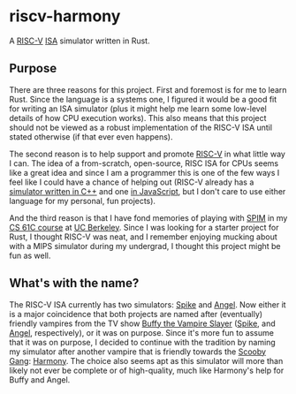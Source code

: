 # riscv-harmony
A [RISC-V](https://riscv.org/)
[ISA](https://riscv.org/specifications/) simulator written in Rust.

## Purpose
There are three reasons for this project. First and foremost is for me
to learn Rust. Since the language is a systems one, I figured it would
be a good fit for writing an ISA simulator (plus it might help me
learn some low-level details of how CPU execution works). This also
means that this project should not be viewed as a robust
implementation of the RISC-V ISA until stated otherwise (if that ever
even happens).

The second reason is to help support and promote
[RISC-V](https://riscv.org/specifications/) in what little way I can.
The idea of a from-scratch, open-source, RISC ISA for CPUs seems like
a great idea and since I am a programmer this is one of the few ways
I feel like I could have a chance of helping out (RISC-V already has
a [simulator written in C++](https://github.com/riscv/riscv-isa-sim)
and one [in JavaScript](https://github.com/riscv/riscv-angel), but I
don't care to use either language for my personal, fun projects).

And the third reason is that I have fond memories of playing with
[SPIM](http://spimsimulator.sourceforge.net/) in my
[CS 61C course](http://www-inst.eecs.berkeley.edu/~cs61c/) at
[UC Berkeley](http://www.berkeley.edu/). Since I was looking for a
starter project for Rust, I thought RISC-V was neat, and I remember
enjoying mucking about with a MIPS simulator during my undergrad, I
thought this project might be fun as well.

## What's with the name?
The RISC-V ISA currently has two simulators:
[Spike](https://github.com/riscv/riscv-isa-sim) and
[Angel](https://github.com/riscv/riscv-angel). Now either it is a
major coincidence that both projects are named after (eventually)
friendly vampires from the TV show
[Buffy the Vampire Slayer](https://en.wikipedia.org/wiki/Buffy_the_Vampire_Slayer)
([Spike](https://en.wikipedia.org/wiki/Spike_(Buffy_the_Vampire_Slayer)),
and [Angel](https://en.wikipedia.org/wiki/Angel_(Buffy_the_Vampire_Slayer)),
respectively),
or it was on purpose. Since it's more fun to assume that it was on
purpose, I decided to continue with the tradition by naming my
simulator after another vampire that is friendly towards the
[Scooby Gang](https://en.wikipedia.org/wiki/Scooby_Gang_(Buffy_the_Vampire_Slayer)):
[Harmony](https://en.wikipedia.org/wiki/Harmony_Kendall). The choice
also seems apt as this simulator will more than likely not ever be
complete or of high-quality, much like Harmony's help for Buffy and
Angel.
